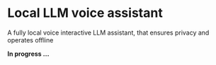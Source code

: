 # Local LLM voice assistant
A fully local voice interactive LLM assistant, that ensures privacy and operates offline

**In progress ...**

